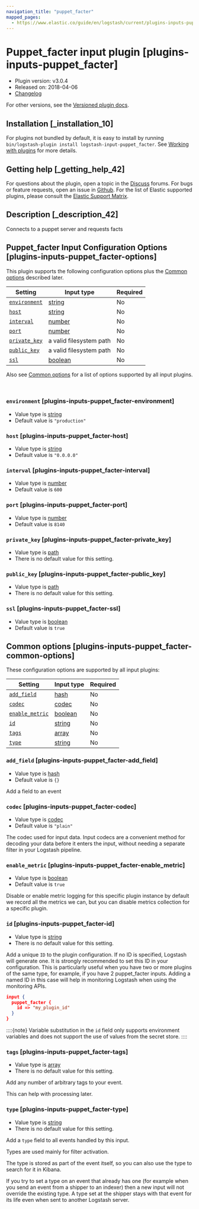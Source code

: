 ```yaml
---
navigation_title: "puppet_facter"
mapped_pages:
  - https://www.elastic.co/guide/en/logstash/current/plugins-inputs-puppet_facter.html
---
```


# Puppet_facter input plugin [plugins-inputs-puppet_facter]


* Plugin version: v3.0.4
* Released on: 2018-04-06
* [Changelog](https://github.com/logstash-plugins/logstash-input-puppet_facter/blob/v3.0.4/CHANGELOG.md)

For other versions, see the [Versioned plugin docs](logstash-docs://docs/reference/input-puppet_facter-index.md).

## Installation [_installation_10]

For plugins not bundled by default, it is easy to install by running `bin/logstash-plugin install logstash-input-puppet_facter`. See [Working with plugins](/reference/working-with-plugins.md) for more details.


## Getting help [_getting_help_42]

For questions about the plugin, open a topic in the [Discuss](http://discuss.elastic.co) forums. For bugs or feature requests, open an issue in [Github](https://github.com/logstash-plugins/logstash-input-puppet_facter). For the list of Elastic supported plugins, please consult the [Elastic Support Matrix](https://www.elastic.co/support/matrix#logstash_plugins).


## Description [_description_42]

Connects to a puppet server and requests facts


## Puppet_facter Input Configuration Options [plugins-inputs-puppet_facter-options]

This plugin supports the following configuration options plus the [Common options](#plugins-inputs-puppet_facter-common-options) described later.

| Setting | Input type | Required |
| --- | --- | --- |
| [`environment`](#plugins-inputs-puppet_facter-environment) | [string](/reference/configuration-file-structure.md#string) | No |
| [`host`](#plugins-inputs-puppet_facter-host) | [string](/reference/configuration-file-structure.md#string) | No |
| [`interval`](#plugins-inputs-puppet_facter-interval) | [number](/reference/configuration-file-structure.md#number) | No |
| [`port`](#plugins-inputs-puppet_facter-port) | [number](/reference/configuration-file-structure.md#number) | No |
| [`private_key`](#plugins-inputs-puppet_facter-private_key) | a valid filesystem path | No |
| [`public_key`](#plugins-inputs-puppet_facter-public_key) | a valid filesystem path | No |
| [`ssl`](#plugins-inputs-puppet_facter-ssl) | [boolean](/reference/configuration-file-structure.md#boolean) | No |

Also see [Common options](#plugins-inputs-puppet_facter-common-options) for a list of options supported by all input plugins.

 

### `environment` [plugins-inputs-puppet_facter-environment]

* Value type is [string](/reference/configuration-file-structure.md#string)
* Default value is `"production"`


### `host` [plugins-inputs-puppet_facter-host]

* Value type is [string](/reference/configuration-file-structure.md#string)
* Default value is `"0.0.0.0"`


### `interval` [plugins-inputs-puppet_facter-interval]

* Value type is [number](/reference/configuration-file-structure.md#number)
* Default value is `600`


### `port` [plugins-inputs-puppet_facter-port]

* Value type is [number](/reference/configuration-file-structure.md#number)
* Default value is `8140`


### `private_key` [plugins-inputs-puppet_facter-private_key]

* Value type is [path](/reference/configuration-file-structure.md#path)
* There is no default value for this setting.


### `public_key` [plugins-inputs-puppet_facter-public_key]

* Value type is [path](/reference/configuration-file-structure.md#path)
* There is no default value for this setting.


### `ssl` [plugins-inputs-puppet_facter-ssl]

* Value type is [boolean](/reference/configuration-file-structure.md#boolean)
* Default value is `true`



## Common options [plugins-inputs-puppet_facter-common-options]

These configuration options are supported by all input plugins:

| Setting | Input type | Required |
| --- | --- | --- |
| [`add_field`](#plugins-inputs-puppet_facter-add_field) | [hash](/reference/configuration-file-structure.md#hash) | No |
| [`codec`](#plugins-inputs-puppet_facter-codec) | [codec](/reference/configuration-file-structure.md#codec) | No |
| [`enable_metric`](#plugins-inputs-puppet_facter-enable_metric) | [boolean](/reference/configuration-file-structure.md#boolean) | No |
| [`id`](#plugins-inputs-puppet_facter-id) | [string](/reference/configuration-file-structure.md#string) | No |
| [`tags`](#plugins-inputs-puppet_facter-tags) | [array](/reference/configuration-file-structure.md#array) | No |
| [`type`](#plugins-inputs-puppet_facter-type) | [string](/reference/configuration-file-structure.md#string) | No |

### `add_field` [plugins-inputs-puppet_facter-add_field]

* Value type is [hash](/reference/configuration-file-structure.md#hash)
* Default value is `{}`

Add a field to an event


### `codec` [plugins-inputs-puppet_facter-codec]

* Value type is [codec](/reference/configuration-file-structure.md#codec)
* Default value is `"plain"`

The codec used for input data. Input codecs are a convenient method for decoding your data before it enters the input, without needing a separate filter in your Logstash pipeline.


### `enable_metric` [plugins-inputs-puppet_facter-enable_metric]

* Value type is [boolean](/reference/configuration-file-structure.md#boolean)
* Default value is `true`

Disable or enable metric logging for this specific plugin instance by default we record all the metrics we can, but you can disable metrics collection for a specific plugin.


### `id` [plugins-inputs-puppet_facter-id]

* Value type is [string](/reference/configuration-file-structure.md#string)
* There is no default value for this setting.

Add a unique `ID` to the plugin configuration. If no ID is specified, Logstash will generate one. It is strongly recommended to set this ID in your configuration. This is particularly useful when you have two or more plugins of the same type, for example, if you have 2 puppet_facter inputs. Adding a named ID in this case will help in monitoring Logstash when using the monitoring APIs.

```json
input {
  puppet_facter {
    id => "my_plugin_id"
  }
}
```

::::{note}
Variable substitution in the `id` field only supports environment variables and does not support the use of values from the secret store.
::::



### `tags` [plugins-inputs-puppet_facter-tags]

* Value type is [array](/reference/configuration-file-structure.md#array)
* There is no default value for this setting.

Add any number of arbitrary tags to your event.

This can help with processing later.


### `type` [plugins-inputs-puppet_facter-type]

* Value type is [string](/reference/configuration-file-structure.md#string)
* There is no default value for this setting.

Add a `type` field to all events handled by this input.

Types are used mainly for filter activation.

The type is stored as part of the event itself, so you can also use the type to search for it in Kibana.

If you try to set a type on an event that already has one (for example when you send an event from a shipper to an indexer) then a new input will not override the existing type. A type set at the shipper stays with that event for its life even when sent to another Logstash server.



